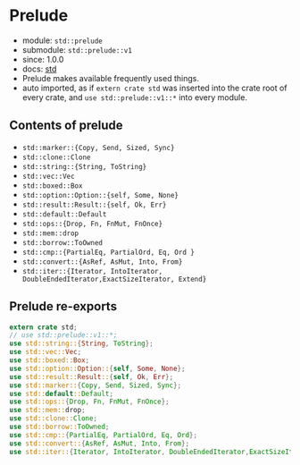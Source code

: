 # Prelude


- module: `std::prelude`
- submodule: `std::prelude::v1`
- since: 1.0.0
- docs: [std](https://doc.rust-lang.org/std/prelude/)
- Prelude makes available frequently used things.
- auto imported, as if `extern crate std` was inserted into the crate root of every crate, and `use std::prelude::v1::*` into every module.


## Contents of prelude
- `std::marker::{Copy, Send, Sized, Sync}`
- `std::clone::Clone`
- `std::string::{String, ToString}`
- `std::vec::Vec`
- `std::boxed::Box`
- `std::option::Option::{self, Some, None}`
- `std::result::Result::{self, Ok, Err}`
- `std::default::Default`
- `std::ops::{Drop, Fn, FnMut, FnOnce}`
- `std::mem::drop`
- `std::borrow::ToOwned`
- `std::cmp::{PartialEq, PartialOrd, Eq, Ord }`
- `std::convert::{AsRef, AsMut, Into, From}`
- `std::iter::{Iterator, IntoIterator, DoubleEndedIterator,ExactSizeIterator, Extend}`


## Prelude re-exports

```rust
extern crate std;
// use std::prelude::v1::*;
use std::string::{String, ToString};
use std::vec::Vec;
use std::boxed::Box;
use std::option::Option::{self, Some, None};
use std::result::Result::{self, Ok, Err};
use std::marker::{Copy, Send, Sized, Sync};
use std::default::Default;
use std::ops::{Drop, Fn, FnMut, FnOnce};
use std::mem::drop;
use std::clone::Clone;
use std::borrow::ToOwned;
use std::cmp::{PartialEq, PartialOrd, Eq, Ord};
use std::convert::{AsRef, AsMut, Into, From};
use std::iter::{Iterator, IntoIterator, DoubleEndedIterator,ExactSizeIterator, Extend};
```